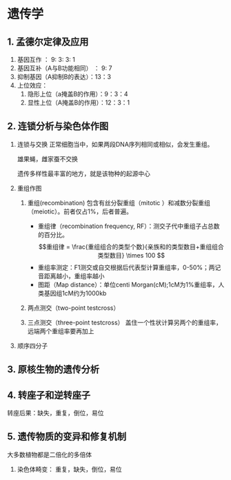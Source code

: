 # 遗传学

## 1. 孟德尔定律及应用

1. 基因互作 ： 9: 3: 3: 1
2. 基因互补（A与B功能相同） ： 9: 7
3. 抑制基因（A抑制B的表达）：13：3
4. 上位效应：
    1. 隐形上位（a掩盖B的作用）：9：3：4
    2. 显性上位（A掩盖B的作用）：12：3：1

## 2. 连锁分析与染色体作图

1. 连锁与交换
    正常细胞当中，如果两段DNA序列相同或相似，会发生重组。

    雄果蝇，雌家蚕不交换

    遗传多样性最丰富的地方，就是该物种的起源中心

2. 重组作图

    1. 重组(recombination)
        包含有丝分裂重组（mitotic ）和减数分裂重组（meiotic）。前者仅占1%，后者普遍。
        * 重组律（recombination frequency, RF）：测交子代中重组子占总数的百分比。
        $$重组律 = \frac{重组组合的类型个数}{亲族和的类型数目+重组组合类型数目} \times 100  $$
        * 重组率测定：F1测交或自交根据后代表型计算重组率，0-50%；两记音距离越小，重组率越小
        * 图距（Map distance）：单位centi Morgan(cM);1cM为1%重组率，人类基因组1cM约为1000kb

    2. 两点测交（two-point testcross）

    3. 三点测交（three-point testcross）
        盖住一个性状计算另两个的重组率，远端两个重组率要再加上

3. 顺序四分子

## 3. 原核生物的遗传分析

## 4. 转座子和逆转座子

转座后果：缺失，重复，倒位，易位

## 5. 遗传物质的变异和修复机制

大多数植物都是二倍化的多倍体

1. 染色体畸变：
    重复，缺失，倒位，易位